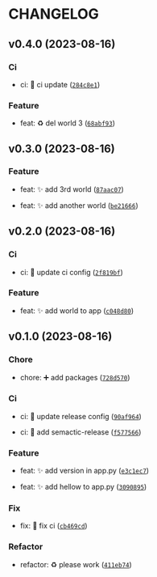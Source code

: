 # CHANGELOG



## v0.4.0 (2023-08-16)

### Ci

* ci: :wrench: ci update ([`284c8e1`](https://github.com/Pranav-Bobde/test-sai/commit/284c8e17f816eb4e95308d48f1f1bbd327bc7b56))

### Feature

* feat: :recycle: del world 3 ([`68abf93`](https://github.com/Pranav-Bobde/test-sai/commit/68abf9353429b7a527ffbec7075a32df1d1382e6))


## v0.3.0 (2023-08-16)

### Feature

* feat: :sparkles: add 3rd world ([`87aac07`](https://github.com/Pranav-Bobde/test-sai/commit/87aac0763567f727a9f2e6e9026773fcdfae62d9))

* feat: :sparkles: add another world ([`be21666`](https://github.com/Pranav-Bobde/test-sai/commit/be216663cbf1dab1714f9f983112919967158248))


## v0.2.0 (2023-08-16)

### Ci

* ci: :wrench: update ci config ([`2f819bf`](https://github.com/Pranav-Bobde/test-sai/commit/2f819bf3ea08031558c296c759dd1ef0432215b5))

### Feature

* feat: :sparkles: add world to app ([`c048d80`](https://github.com/Pranav-Bobde/test-sai/commit/c048d807a4eca60a8b72a904465c048958f548ab))


## v0.1.0 (2023-08-16)

### Chore

* chore: :heavy_plus_sign: add packages ([`728d570`](https://github.com/Pranav-Bobde/test-sai/commit/728d570b7ee81672e85cdc608a845af55f88ab98))

### Ci

* ci: :wrench: update release config ([`90af964`](https://github.com/Pranav-Bobde/test-sai/commit/90af964108fe7f96a19b0f683bc660cef7bd3ae7))

* ci: :wrench: add semactic-release ([`f577566`](https://github.com/Pranav-Bobde/test-sai/commit/f577566f93b16cf447612c0cacca52c72ca6e098))

### Feature

* feat: :sparkles: add version in app.py ([`e3c1ec7`](https://github.com/Pranav-Bobde/test-sai/commit/e3c1ec747c9db1e3676f8db59e253af62ebe6bd0))

* feat: :sparkles: add hellow to app.py ([`3090895`](https://github.com/Pranav-Bobde/test-sai/commit/3090895c8cb87746015f797da7a08b70f8997e19))

### Fix

* fix: :bug: fix ci ([`cb469cd`](https://github.com/Pranav-Bobde/test-sai/commit/cb469cd180dfed4f37e61e85775a81f5d3df2ba7))

### Refactor

* refactor: :recycle: please work ([`411eb74`](https://github.com/Pranav-Bobde/test-sai/commit/411eb74268742409399ded846dc1ef4b9167276f))
